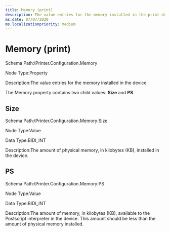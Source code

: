 ```yaml
---
title: Memory (print)
description: The value entries for the memory installed in the print device
ms.date: 07/07/2020
ms.localizationpriority: medium
---
```


# Memory (print)

Schema Path:\\Printer.Configuration.Memory

Node Type:Property

Description:The value entries for the memory installed in the device

The Memory property contains two child values: **Size** and **PS**.

## Size

Schema Path:\\Printer.Configuration.Memory:Size

Node Type:Value

Data Type:BIDI\_INT

Description:The amount of physical memory, in kilobytes (KB), installed in the device.

## PS

Schema Path:\\Printer.Configuration.Memory:PS

Node Type:Value

Data Type:BIDI\_INT

Description:The amount of memory, in kilobytes (KB), available to the Postscript interpreter in the device. This amount should be less than the amount of physical memory installed.
